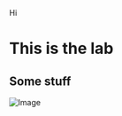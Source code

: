 Hi
# This is the lab #
## Some stuff ##
![Image](https://images.unsplash.com/photo-1541701494587-cb58502866ab?ixlib=rb-1.2.1&ixid=MnwxMjA3fDB8MHxwaG90by1wYWdlfHx8fGVufDB8fHx8&auto=format&fit=crop&w=1770&q=80)
